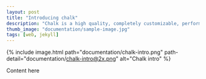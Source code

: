 ```yaml
---
layout: post
title: "Introducing chalk"
description: "Chalk is a high quality, completely customizable, performant and 100% free blog template for Jekyll."
thumb_image: "documentation/sample-image.jpg"
tags: [web, jekyll]
---
```


{% include image.html path="documentation/chalk-intro.png" path-detail="documentation/chalk-intro@2x.png" alt="Chalk intro" %}

Content here
